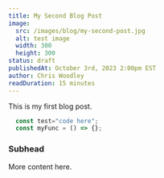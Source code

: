 ```yaml
---
title: My Second Blog Post
image:
  src: /images/blog/my-second-post.jpg
  alt: test image
  width: 300
  height: 300
status: draft
publishedAt: October 3rd, 2023 2:00pm EST
author: Chris Woodley
readDuration: 15 minutes
---
```


This is my first blog post.

```javascript
  const test="code here";
  const myFunc = () => {};
```

### Subhead

More content here.
